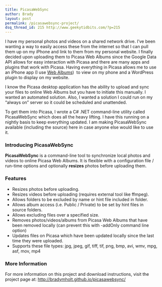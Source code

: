 ```yaml
---
title: PicasaWebSync
author: Brady
layout: post
permalink: /picasawebsync-project/
dsq_thread_id: 215 http://www.geekytidbits.com/?p=215
---
```

I have my personal photos and videos on a shared network drive. I&#8217;ve been wanting a way to easily access these from the internet so that I can pull them up on my iPhone and link to them from my personal website. I finally decided upon uploading them to Picasa Web Albums since the Google Data API allows for easy interaction with Picasa and there are many apps and plugins that work with Picasa. Having everything in Picasa allows me to use an iPhone app (I use <a href="http://itunes.apple.com/us/app/web-albums-a-picasa-photo/id344997890?mt=8" target="_blank">Web Albums</a>)  to view on my phone and a WordPress plugin to display on my website.

I know the Picasa desktop application has the ability to upload and sync your files to online Web Albums but you have to initiate this manually. I wanted an automated solution. Also, I wanted a solution I could run on my &#8220;always on&#8221; server so it could be scheduled and unattended.

To get them into Picasa, I wrote a C# .NET command-line utility called PicasaWebSync which does all the heavy lifting. I have this running on a nightly basis to keep everything updated. I am making PicasaWebSync available (including the source) here in case anyone else would like to use it.

### Introducing PicasaWebSync

**PicasaWebSync** is a command-line tool to synchronize local photos and videos to online Picasa Web Albums. It is flexible with a configuration file / run-time options and optionally **resizes** photos before uploading them.

### **Features**

  * Resizes photos before uploading.
  * Resizes videos before uploading (requires external tool like ffmpeg).
  * Allows folders to be excluded by name or hint file included in folder.
  * Allows album access (i.e. Public / Private) to be set by hint files in source folders.
  * Allows excluding files over a specified size.
  * Removes photos/videos/albums from Picasa Web Albums that have been removed locally (can prevent this with -addOnly command line option)
  * Updates files on Picasa which have been updated locally since the last time they were uploaded.
  * Supports these file types: jpg, jpeg, gif, tiff, tif, png, bmp, avi, wmv, mpg, asf, mov, mp4

### More Information

For more information on this project and download instructions, visit the project page at: <a href="http://bradymholt.github.io/picasawebsync/" target="_blank">http://bradymholt.github.io/picasawebsync/</a>

&nbsp;

&nbsp;
